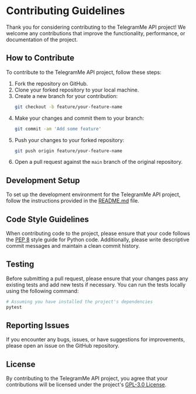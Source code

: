# Contributing Guidelines

Thank you for considering contributing to the TelegramMe API project! We welcome any contributions that improve the functionality, performance, or documentation of the project.

## How to Contribute

To contribute to the TelegramMe API project, follow these steps:

1. Fork the repository on GitHub.
2. Clone your forked repository to your local machine.
3. Create a new branch for your contribution:
   ```bash
   git checkout -b feature/your-feature-name
   ```
4. Make your changes and commit them to your branch:
   ```bash
   git commit -am 'Add some feature'
   ```
5. Push your changes to your forked repository:
   ```bash
   git push origin feature/your-feature-name
   ```
6. Open a pull request against the `main` branch of the original repository.

## Development Setup

To set up the development environment for the TelegramMe API project, follow the instructions provided in the [README.md](README.md) file.

## Code Style Guidelines

When contributing code to the project, please ensure that your code follows the [PEP 8](https://www.python.org/dev/peps/pep-0008/) style guide for Python code. Additionally, please write descriptive commit messages and maintain a clean commit history.

## Testing

Before submitting a pull request, please ensure that your changes pass any existing tests and add new tests if necessary. You can run the tests locally using the following command:
```bash
# Assuming you have installed the project's dependencies
pytest
```

## Reporting Issues

If you encounter any bugs, issues, or have suggestions for improvements, please open an issue on the GitHub repository.

## License

By contributing to the TelegramMe API project, you agree that your contributions will be licensed under the project's [GPL-3.0 License](LICENSE).
